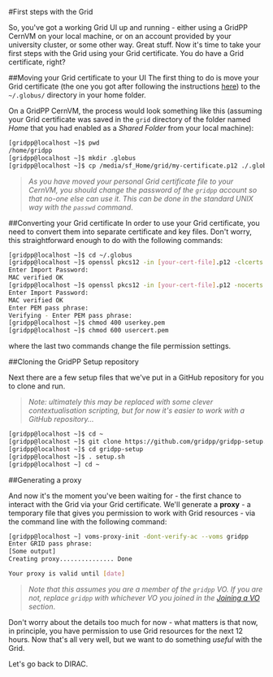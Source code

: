 #First steps with the Grid

So, you've got a working Grid UI up and running -
either using a GridPP CernVM on your local machine,
or on an account provided by your university cluster,
or some other way.
Great stuff.
Now it's time to take your first steps with the Grid
using your Grid certificate.
You do have a Grid certificate, right?

##Moving your Grid certificate to your UI
The first thing to do is move your Grid certificate
(the one you got after following the instructions
[here](../grid-certificate/grid-certificate.md))
to the `~/.globus/` directory in your home folder.

On a GridPP CernVM, the process would look something like this
(assuming your Grid certificate was saved in the `grid` directory
of the folder named _Home_ that you had enabled as a
_Shared Folder_ from your local machine):

```bash
[gridpp@localhost ~]$ pwd
/home/gridpp
[gridpp@localhost ~]$ mkdir .globus
[gridpp@localhost ~]$ cp /media/sf_Home/grid/my-certificate.p12 ./.globus/.
```

> _As you have moved your personal Grid certificate file
> to your CernVM,
> you should change the password of the `gridpp` account so
> that no-one else can use it. This can be done in the standard
> UNIX way with the `passwd` command_.

##Converting your Grid certificate
In order to use your Grid certificate,
you need to convert them into separate certificate and key files.
Don't worry, this straightforward enough to do with the following
commands:
```bash
[gridpp@localhost ~]$ cd ~/.globus
[gridpp@localhost ~]$ openssl pkcs12 -in [your-cert-file].p12 -clcerts -nokeys -out usercert.pem
Enter Import Password:
MAC verified OK
[gridpp@localhost ~]$ openssl pkcs12 -in [your-cert-file].p12 -nocerts -out userkey.pem
Enter Import Password:
MAC verified OK
Enter PEM pass phrase:
Verifying - Enter PEM pass phrase:
[gridpp@localhost ~]$ chmod 400 userkey.pem
[gridpp@localhost ~]$ chmod 600 usercert.pem
```
where the last two commands change the file permission settings.

##Cloning the GridPP Setup repository

Next there are a few setup files that we've put in a GitHub
repository for you to clone and run.

> _Note: ultimately this may be replaced with some clever
> contextualisation scripting, but for now it's easier
> to work with a GitHub repository..._

```bash
[gridpp@localhost ~]$ cd ~
[gridpp@localhost ~]$ git clone https://github.com/gridpp/gridpp-setup.git
[gridpp@localhost ~]$ cd gridpp-setup
[gridpp@localhost ~]$ . setup.sh
[gridpp@localhost ~] cd ~
```

##Generating a proxy

And now it's the moment you've been waiting for - the first
chance to interact with the Grid via your Grid certificate.
We'll generate a **proxy** - a temporary file that gives you
permission to work with Grid resources - via the command line
with the following command:

```bash
[gridpp@localhost ~] voms-proxy-init -dont-verify-ac --voms gridpp
Enter GRID pass phrase:
[Some output]
Creating proxy............... Done

Your proxy is valid until [date]
```

> _Note that this assumes you are a member of the `gridpp` VO.
> If you are not, replace `gridpp` with whichever VO you
> joined in the [Joining a VO](../joining-a-vo/joining-a-vo.md)
> section_.

Don't worry about the details too much for now - what matters
is that now, in principle, you have permission to use Grid
resources for the next 12 hours.
Now that's all very well, but we want to do something _useful_
with the Grid.

Let's go back to DIRAC.
